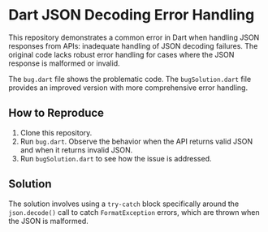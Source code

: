 # Dart JSON Decoding Error Handling

This repository demonstrates a common error in Dart when handling JSON responses from APIs:  inadequate handling of JSON decoding failures.  The original code lacks robust error handling for cases where the JSON response is malformed or invalid.

The `bug.dart` file shows the problematic code. The `bugSolution.dart` file provides an improved version with more comprehensive error handling.

## How to Reproduce

1. Clone this repository.
2. Run `bug.dart`.  Observe the behavior when the API returns valid JSON and when it returns invalid JSON.
3. Run `bugSolution.dart` to see how the issue is addressed.

## Solution

The solution involves using a `try-catch` block specifically around the `json.decode()` call to catch `FormatException` errors, which are thrown when the JSON is malformed.
